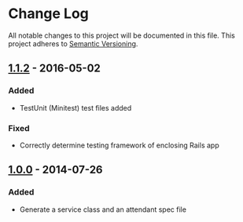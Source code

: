 # Change Log
All notable changes to this project will be documented in this file.
This project adheres to [Semantic Versioning](http://semver.org/).

## [1.1.2] - 2016-05-02
### Added
- TestUnit (Minitest) test files added

### Fixed
- Correctly determine testing framework of enclosing Rails app

## [1.0.0] - 2014-07-26
### Added
- Generate a service class and an attendant spec file

[1.1.2]: https://github.com/imageaid/rails_service_generator/compare/v1.0.0...v1.1.2
[1.0.0]: https://github.com/imageaid/rails_service_generator/tree/v1.0.0
